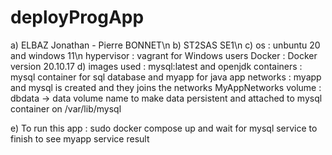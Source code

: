 # deployProgApp
a) ELBAZ Jonathan - Pierre BONNET\n
b) ST2SAS SE1\n
c) os : unbuntu 20 and windows 11\n
   hypervisor : vagrant for Windows users
   Docker : Docker version 20.10.17
d) images used : mysql:latest and openjdk
   containers : mysql container for sql database and myapp for java app
   networks : myapp and mysql is created and they joins the networks MyAppNetworks
   volume : dbdata -> data volume name to make data persistent and attached to mysql container on /var/lib/mysql

e) To run this app : sudo docker compose up and wait for mysql service to finish to see myapp service result
